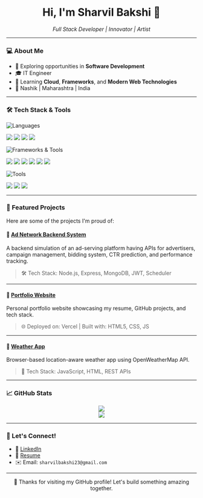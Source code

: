 <h1 align="center">Hi, I'm Sharvil Bakshi 👋</h1>

<p align="center">
  <i>Full Stack Developer | Innovator | Artist</i>
</p>

---

### 💻 About Me

- 🔭 Exploring opportunities in **Software Development**  
- 🎓 IT Engineer
- 🌱 Learning **Cloud**, **Frameworks**, and **Modern Web Technologies**
- 📍 Nashik | Maharashtra | India

---

### 🛠️ Tech Stack & Tools

![Languages](https://img.shields.io/badge/-Languages-000?style=for-the-badge)
<p>
  <img src="https://img.shields.io/badge/-Python-3776AB?style=flat-square&logo=python&logoColor=white" />
  <img src="https://img.shields.io/badge/-Java-007396?style=flat-square&logo=java&logoColor=white" />
  <img src="https://img.shields.io/badge/-C++-00599C?style=flat-square&logo=c%2B%2B&logoColor=white" />
  <img src="https://img.shields.io/badge/-JavaScript-F7DF1E?style=flat-square&logo=javascript&logoColor=black" />
</p>

![Frameworks & Tools](https://img.shields.io/badge/-Frameworks%20%26%20Tools-000?style=for-the-badge)
<p>
  <img src="https://img.shields.io/badge/-Node.js-339933?style=flat-square&logo=node.js&logoColor=white" />
  <img src="https://img.shields.io/badge/-Express.js-000000?style=flat-square&logo=express&logoColor=white" />
  <img src="https://img.shields.io/badge/-MongoDB-47A248?style=flat-square&logo=mongodb&logoColor=white" />
  <img src="https://img.shields.io/badge/-MySQL-4479A1?style=flat-square&logo=mysql&logoColor=white" />
  <img src="https://img.shields.io/badge/-React-61DAFB?style=flat-square&logo=react&logoColor=black" />
  <img src="https://img.shields.io/badge/-Git-F05032?style=flat-square&logo=git&logoColor=white" />
</p>

![Tools](https://img.shields.io/badge/-Dev%20Tools-000?style=for-the-badge)
<p>
  <img src="https://img.shields.io/badge/-Postman-FF6C37?style=flat-square&logo=postman&logoColor=white" />
  <img src="https://img.shields.io/badge/-VS%20Code-007ACC?style=flat-square&logo=visual-studio-code&logoColor=white" />
  <img src="https://img.shields.io/badge/-Linux-FCC624?style=flat-square&logo=linux&logoColor=black" />
</p>

---

### 📂 Featured Projects

Here are some of the projects I'm proud of:

#### 🔗 [**Ad Network Backend System**](https://github.com/sharvil-bakshi/ad-network-backend)  
A backend simulation of an ad-serving platform having APIs for advertisers, campaign management, bidding system, CTR prediction, and performance tracking.

> 🛠 Tech Stack: Node.js, Express, MongoDB, JWT, Scheduler

---

#### 🔗 [**Portfolio Website**](https://github.com/sharvil-bakshi/portfolio-v1)  
Personal portfolio website showcasing my resume, GitHub projects, and tech stack.

> 🌐 Deployed on: Vercel | Built with: HTML5, CSS, JS

---

#### 🔗 [**Weather App**](https://github.com/sharvil-bakshi/weather-app)  
Browser-based location-aware weather app using OpenWeatherMap API.

> 🔧 Tech Stack: JavaScript, HTML, REST APIs

---

### 📈 GitHub Stats

<p align="center">
  <img src="https://github-readme-stats.vercel.app/api?username=sharvil-bakshi&show_icons=true&hide_border=true&theme=radical" />
  <br/>
  <img src="https://github-readme-stats.vercel.app/api/top-langs/?username=sharvil-bakshi&layout=compact&theme=radical" />
</p>

---

### 🤝 Let's Connect!

- 🔗 [LinkedIn](https://www.linkedin.com/in/sharvilbakshi)
- 💼 [Resume](https://drive.google.com/file/d/1QgFoMzDww9Q_7NQfyOOTKH4m35LYiXbz/view?usp=sharing)
- ✉️ Email: `sharvilbakshi23@gmail.com`

---

<p align="center">💙 Thanks for visiting my GitHub profile! Let's build something amazing together.</p>
